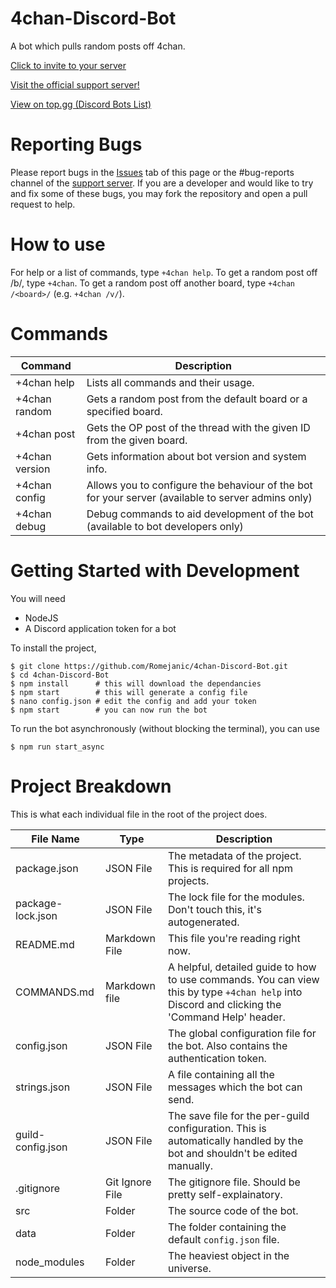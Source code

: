 # 4chan-Discord-Bot
A bot which pulls random posts off 4chan.

[Click to invite to your server](https://discordapp.com/api/oauth2/authorize?client_id=592655834568327179&permissions=124992&scope=bot)

[Visit the official support server!](https://discord.gg/5hdwzTf)

[View on top.gg (Discord Bots List)](https://top.gg/bot/592655834568327179)

# Reporting Bugs
Please report bugs in the [Issues](https://github.com/Romejanic/4chan-Discord-Bot/issues) tab of this page or the #bug-reports channel of the [support server](https://discord.gg/5hdwzTf). If you are a developer and would like to try and fix some of these bugs, you may fork the repository and open a pull request to help.

# How to use
For help or a list of commands, type `+4chan help`.
To get a random post off /b/, type `+4chan`.
To get a random post off another board, type `+4chan /<board>/` (e.g. `+4chan /v/`).

# Commands
|Command|Description|
|-------|-----------|
|+4chan help|Lists all commands and their usage.|
|+4chan random <board>|Gets a random post from the default board or a specified board.|
|+4chan post <id> <board>|Gets the OP post of the thread with the given ID from the given board.|
|+4chan version|Gets information about bot version and system info.|
|+4chan config|Allows you to configure the behaviour of the bot for your server (available to server admins only)|
|+4chan debug|Debug commands to aid development of the bot (available to bot developers only)|

# Getting Started with Development
You will need
- NodeJS
- A Discord application token for a bot

To install the project,
```shell
$ git clone https://github.com/Romejanic/4chan-Discord-Bot.git
$ cd 4chan-Discord-Bot
$ npm install      # this will download the dependancies
$ npm start        # this will generate a config file
$ nano config.json # edit the config and add your token
$ npm start        # you can now run the bot
```

To run the bot asynchronously (without blocking the terminal), you can use
```shell
$ npm run start_async
```

# Project Breakdown
This is what each individual file in the root of the project does.

| File Name | Type | Description |
|-----------|------|-------------|
|package.json|JSON File|The metadata of the project. This is required for all npm projects.|
|package-lock.json|JSON File|The lock file for the modules. Don't touch this, it's autogenerated.|
|README.md|Markdown File|This file you're reading right now.|
|COMMANDS.md|Markdown file|A helpful, detailed guide to how to use commands. You can view this by type `+4chan help` into Discord and clicking the 'Command Help' header.|
|config.json|JSON File|The global configuration file for the bot. Also contains the authentication token.|
|strings.json|JSON File|A file containing all the messages which the bot can send.|
|guild-config.json|JSON File|The save file for the per-guild configuration. This is automatically handled by the bot and shouldn't be edited manually.|
|.gitignore|Git Ignore File|The gitignore file. Should be pretty self-explainatory.|
|src|Folder|The source code of the bot.|
|data|Folder|The folder containing the default `config.json` file.|
|node_modules|Folder|The heaviest object in the universe.|

